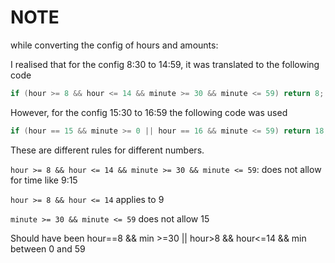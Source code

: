 # NOTE

while converting the config of hours and amounts:

I realised that for the config
8:30 to 14:59, it was translated to the following code

```c#
if (hour >= 8 && hour <= 14 && minute >= 30 && minute <= 59) return 8;
```
However, for the config 15:30 to 16:59
the following code was used
```c#
if (hour == 15 && minute >= 0 || hour == 16 && minute <= 59) return 18;
```
These are different rules for different numbers.

`hour >= 8 && hour <= 14 && minute >= 30 && minute <= 59`: does not allow  for time like 9:15

`hour >= 8 && hour <= 14` applies to 9

`minute >= 30 && minute <= 59` does not allow 15

Should have been hour==8 && min >=30 || hour>8 && hour<=14 && min between 0 and 59
